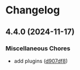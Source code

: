 # Changelog

## 4.4.0 (2024-11-17)


### Miscellaneous Chores

* add plugins ([d907df8](https://github.com/dwilkolek/wombat/commit/d907df8deeebde6e7c856ed9a8aec60f0a223727))
